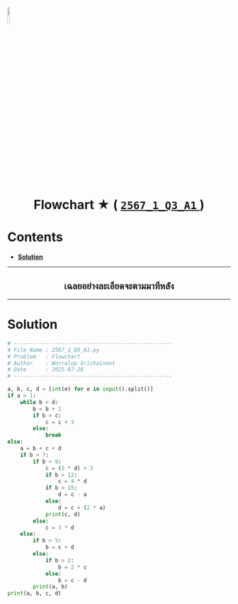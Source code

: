 <p align="left">
  <a href="../../README.md">
    <img src="../../../../Z99-OTHERS/00-common/00-back.png" style="width:10%">
  </a>
</p>

<div align="center">
  <h1>
    Flowchart ★ (
      <a href="https://drive.google.com/file/d/1mB3W8l1869SFSNg3VD2y48M7X9mKk-Ny/view?usp=sharing">
        <code>2567_1_Q3_A1</code>
      </a>
    )
  </h1>
</div>

# Contents

-   [**Solution**](#solution)

---

<div align="center">
  <h2>เฉลยอย่างละเอียดจะตามมาทีหลัง</h2>
</div>

---

# Solution

```python
# --------------------------------------------------
# File Name : 2567_1_Q3_A1.py
# Problem   : Flowchart
# Author    : Worralop Srichainont
# Date      : 2025-07-28
# --------------------------------------------------

a, b, c, d = [int(e) for e in input().split()]
if a > 1:
    while b < d:
        b = b + 1
        if b > c:
            c = c + 3
        else:
            break
else:
    a = b + c + d
    if b > 7:
        if b > 9:
            c = (2 * d) + 2
            if b > 12:
                c = 4 * d
            if b > 15:
                d = c - a
            else:
                d = c + (2 * a)
            print(c, d)
        else:
            c = 3 * d
    else:
        if b > 5:
            b = c + d
        else:
            if b > 2:
                b = 2 * c
            else:
                b = c - d
        print(a, b)
print(a, b, c, d)
```
